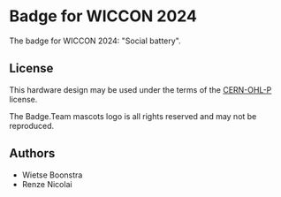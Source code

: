 # Badge for WICCON 2024

The badge for WICCON 2024: "Social battery".

## License

This hardware design may be used under the terms of the [CERN-OHL-P](LICENSE) license.

The Badge.Team mascots logo is all rights reserved and may not be reproduced.

## Authors
 - Wietse Boonstra
 - Renze Nicolai
